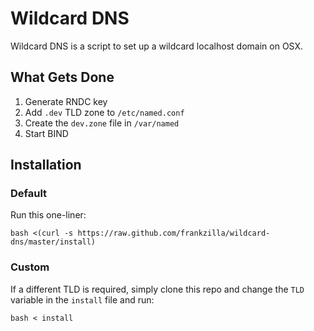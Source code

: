 # Wildcard DNS

Wildcard DNS is a script to set up a wildcard localhost domain on OSX.

## What Gets Done

1. Generate RNDC key
2. Add `.dev` TLD zone to `/etc/named.conf`
3. Create the `dev.zone` file in `/var/named`
4. Start BIND

## Installation

### Default

Run this one-liner:

	bash <(curl -s https://raw.github.com/frankzilla/wildcard-dns/master/install)

### Custom

If a different TLD is required, simply clone this repo and change the `TLD` variable in the `install` file and run:

	bash < install
